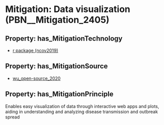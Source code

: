 # Mitigation: __Data visualization__ (PBN__Mitigation_2405)

## Property: has_MitigationTechnology

* [r package (ncov2019)](../Technology/PBN__Technology_4475)

## Property: has_MitigationSource

* [wu_open-source_2020](../Article/PBN__Article_218)

## Property: has_MitigationPrinciple

Enables easy visualization of data through interactive web apps and plots, aiding in understanding and analyzing disease transmission and outbreak spread

